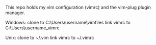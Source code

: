 This repo holds my vim configuration (vimrc) and the vim-plug plugin manager.

Windows:
clone to C:\Users\username\vimfiles
link vimrc to C:\Users\username\_vimrc

Unix:
clone to ~/.vim
link vimrc to ~/.vimrc
